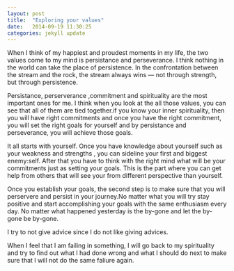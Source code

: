 ```yaml
---
layout: post
title:  "Exploring your values"
date:   2014-09-19 11:30:25
categories: jekyll update
---
```

 When I think of my happiest and proudest moments in my life, the two values come to my mind is persistance and perseverance. I think nothing in the world can take the place of persistence. In the confrontation between the stream and the rock, the stream always wins — not through strength, but through persistence.

Persistance, perserverance ,commitment and spirituality are the most important ones for me. I think when you look at the all those values, you can see that all of them are tied together.if you know your inner spirituality, then you will have right commitments and once you have the right commitment, you will set the right goals for yourself and by persistance and perseverance, you will achieve those goals.

It all starts with yourself. Once you have knowledge about yourself such as your weakness and strengths , you can sideline your first and biggest enemy:self. After that you have to think with the right mind what will be your commitments just as setting your goals. This is the part where you can get help from others that will see your from different perspective than yourself.

Once you establish your goals, the second step is to make sure that you will perservere and persist in your journey.No matter what you will try stay positive and start accomplishing your goals with the same enthusiasm every day. No matter what happened yesterday is the by-gone and let the by-gone be by-gone.

I try to not give advice since I do not like giving advices.

When I feel that I am failing in something, I will go back to my spirituality and try to find out what I had done wrong and what I should do next to make sure that I will not do the same faliure again.